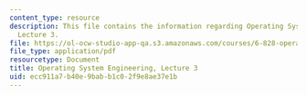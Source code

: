 ```yaml
---
content_type: resource
description: This file contains the information regarding Operating System Engineering,
  Lecture 3.
file: https://ol-ocw-studio-app-qa.s3.amazonaws.com/courses/6-828-operating-system-engineering-fall-2012/ecc911a7b40e9babb1c02f9e8ae37e1b_MIT6_828F12_lec3_notes.pdf
file_type: application/pdf
resourcetype: Document
title: Operating System Engineering, Lecture 3
uid: ecc911a7-b40e-9bab-b1c0-2f9e8ae37e1b
---
```

